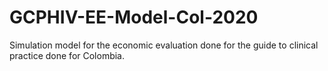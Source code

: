 # GCPHIV-EE-Model-Col-2020
 Simulation model for the economic evaluation done for the guide to clinical practice done for Colombia.
